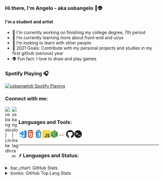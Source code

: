 ### Hi there, I'm Angelo - aka usbangelo 👋:alien:

#### I'm a student and artist

- 🔭 I'm currently working on finishing my college degree, 7th period
- 🌱 I’m currently learning more about front-end and ui/ux
- 👯 I’m looking to learn with other people
- 🥅 2021 Goals: Contribute with my personal projects and studies in my first github (serious) year
- 👽 Fun fact: I love to draw and play games

### Spotify Playing 🎧

[<img src="https://now-playing-codestackr.vercel.app/api/spotify-playing" alt="usbangeloti Spotify Playing" width="350" />](https://open.spotify.com/user/usbangeloti)

### Connect with me:

[<img align="left" alt="usbangelo | LinkedIn" width="22px" src="https://cdn.jsdelivr.net/npm/simple-icons@v3/icons/linkedin.svg" />][linkedin]
[<img align="left" alt="usbangelo | Instagram" width="22px" src="https://cdn.jsdelivr.net/npm/simple-icons@v3/icons/instagram.svg" />][instagram]

<br />

### Languages and Tools:

<img align="left" alt="Visual Studio Code" width="26px" src="https://raw.githubusercontent.com/github/explore/80688e429a7d4ef2fca1e82350fe8e3517d3494d/topics/visual-studio-code/visual-studio-code.png" />
<img align="left" alt="HTML5" width="26px" src="https://raw.githubusercontent.com/github/explore/80688e429a7d4ef2fca1e82350fe8e3517d3494d/topics/html/html.png" />
<img align="left" alt="CSS3" width="26px" src="https://raw.githubusercontent.com/github/explore/80688e429a7d4ef2fca1e82350fe8e3517d3494d/topics/css/css.png" />
<img align="left" alt="JavaScript" width="26px" src="https://raw.githubusercontent.com/github/explore/80688e429a7d4ef2fca1e82350fe8e3517d3494d/topics/javascript/javascript.png" />
<img align="left" alt="Node.js" width="26px" src="https://raw.githubusercontent.com/github/explore/80688e429a7d4ef2fca1e82350fe8e3517d3494d/topics/nodejs/nodejs.png" />
<img align="left" alt="MySQL" width="26px" src="https://raw.githubusercontent.com/github/explore/80688e429a7d4ef2fca1e82350fe8e3517d3494d/topics/mysql/mysql.png" />
<img align="left" alt="GitHub" width="26px" src="https://raw.githubusercontent.com/github/explore/78df643247d429f6cc873026c0622819ad797942/topics/github/github.png" />
<img align="left" alt="Terminal" width="26px" src="https://raw.githubusercontent.com/github/explore/80688e429a7d4ef2fca1e82350fe8e3517d3494d/topics/terminal/terminal.png" />

<br />
<br />

---
### :zap: Languages and Status:

<details>
  <summary>:bar_chart: GitHub Stats</summary>
        <img alt="usbangelo's GitHub Stats" src="https://github-readme-stats.codestackr.vercel.app/api?username=usbangelo&show_icons=true&hide_border=true&&hide=issues,prs&title_color=037ffc&bg_color=000000&text_color=ffffff&icon_color=037ffc&count_private=1"/>
</details>

<details>
  <summary>:books: GitHub Top Lang Stats</summary>
        <img alt="usbangelo's Top Lang Stats" src="https://github-readme-stats.vercel.app/api/top-langs/?username=usbangelo&layout=compact&&show_icons=true&hide_border=true&title_color=037ffc&bg_color=000000&text_color=ffffff&icon_color=037ffc)](https://github.com/usbangelo/github-readme-stats"/>   
</details>

[twitter]: https://twitter.com/putuserlater
[youtube]: https://youtube.com/putuserlater
[instagram]: https://instagram.com/usbalien.dev
[linkedin]: https://www.linkedin.com/in/usbangelo/
